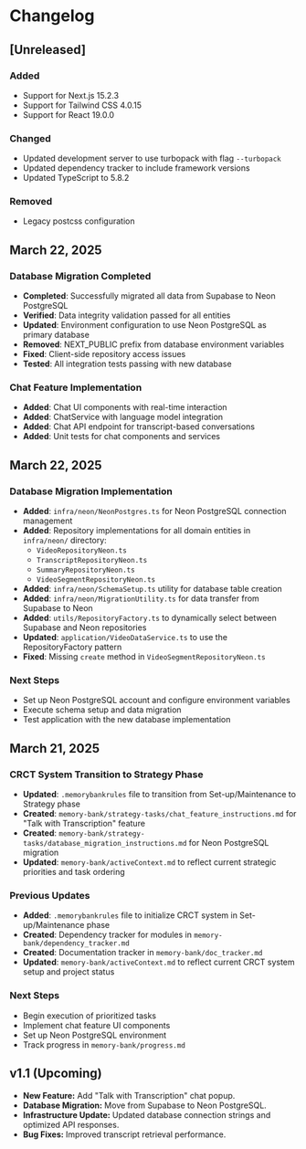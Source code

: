 # Changelog

## [Unreleased]

### Added
- Support for Next.js 15.2.3
- Support for Tailwind CSS 4.0.15
- Support for React 19.0.0

### Changed
- Updated development server to use turbopack with flag `--turbopack`
- Updated dependency tracker to include framework versions
- Updated TypeScript to 5.8.2

### Removed
- Legacy postcss configuration

## March 22, 2025

### Database Migration Completed
- **Completed**: Successfully migrated all data from Supabase to Neon PostgreSQL
- **Verified**: Data integrity validation passed for all entities
- **Updated**: Environment configuration to use Neon PostgreSQL as primary database
- **Removed**: NEXT_PUBLIC prefix from database environment variables
- **Fixed**: Client-side repository access issues
- **Tested**: All integration tests passing with new database

### Chat Feature Implementation
- **Added**: Chat UI components with real-time interaction
- **Added**: ChatService with language model integration
- **Added**: Chat API endpoint for transcript-based conversations
- **Added**: Unit tests for chat components and services

## March 22, 2025

### Database Migration Implementation
- **Added**: `infra/neon/NeonPostgres.ts` for Neon PostgreSQL connection management
- **Added**: Repository implementations for all domain entities in `infra/neon/` directory:
  - `VideoRepositoryNeon.ts`
  - `TranscriptRepositoryNeon.ts`
  - `SummaryRepositoryNeon.ts`
  - `VideoSegmentRepositoryNeon.ts`
- **Added**: `infra/neon/SchemaSetup.ts` utility for database table creation
- **Added**: `infra/neon/MigrationUtility.ts` for data transfer from Supabase to Neon
- **Added**: `utils/RepositoryFactory.ts` to dynamically select between Supabase and Neon repositories
- **Updated**: `application/VideoDataService.ts` to use the RepositoryFactory pattern
- **Fixed**: Missing `create` method in `VideoSegmentRepositoryNeon.ts`

### Next Steps
- Set up Neon PostgreSQL account and configure environment variables
- Execute schema setup and data migration
- Test application with the new database implementation

## March 21, 2025

### CRCT System Transition to Strategy Phase
- **Updated**: `.memorybankrules` file to transition from Set-up/Maintenance to Strategy phase
- **Created**: `memory-bank/strategy-tasks/chat_feature_instructions.md` for "Talk with Transcription" feature
- **Created**: `memory-bank/strategy-tasks/database_migration_instructions.md` for Neon PostgreSQL migration
- **Updated**: `memory-bank/activeContext.md` to reflect current strategic priorities and task ordering

### Previous Updates
- **Added**: `.memorybankrules` file to initialize CRCT system in Set-up/Maintenance phase
- **Created**: Dependency tracker for modules in `memory-bank/dependency_tracker.md`
- **Created**: Documentation tracker in `memory-bank/doc_tracker.md`
- **Updated**: `memory-bank/activeContext.md` to reflect current CRCT system setup and project status

### Next Steps
- Begin execution of prioritized tasks
- Implement chat feature UI components
- Set up Neon PostgreSQL environment
- Track progress in `memory-bank/progress.md`

## v1.1 (Upcoming)
- **New Feature:** Add "Talk with Transcription" chat popup.
- **Database Migration:** Move from Supabase to Neon PostgreSQL.
- **Infrastructure Update:** Updated database connection strings and optimized API responses.
- **Bug Fixes:** Improved transcript retrieval performance.